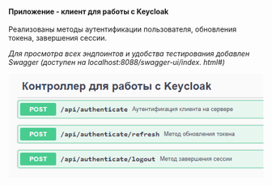 #### Приложение - клиент для работы с Keycloak

Реализованы методы аутентификации пользователя, обновления токена, завершения сессии.


*Для просмотра всех эндпоинтов и удобства тестирования добавлен Swagger (доступен на localhost:8088/swagger-ui/index.
html#)*

![img.png](img.png)
